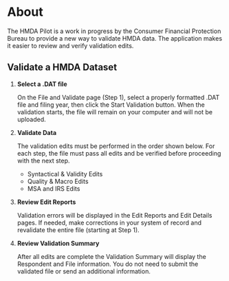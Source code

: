 # About

The HMDA Pilot is a work in progress by the Consumer Financial Protection Bureau to provide a new way to validate HMDA data. The application makes it easier to review and verify validation edits.

## Validate a HMDA Dataset

1. **Select a .DAT file**

    On the File and Validate page (Step 1), select a properly formatted .DAT file and filing year, then click the Start Validation button. When the validation starts, the file will remain on your computer and will not be uploaded.

2. **Validate Data**

    The validation edits must be performed in the order shown below. For each step, the file must pass all edits and be verified before proceeding with the next step.

    * Syntactical & Validity Edits
    * Quality & Macro Edits
    * MSA and IRS Edits

3. **Review Edit Reports**

    Validation errors will be displayed in the Edit Reports and Edit Details pages. If needed, make corrections in your system of record and revalidate the entire file (starting at Step 1).

4. **Review Validation Summary**

    After all edits are complete the Validation Summary will display the Respondent and File information. You do not need to submit the validated file or send an additional information.
